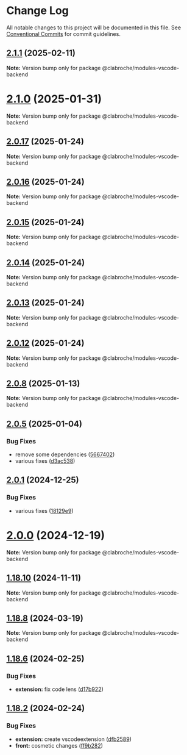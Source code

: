# Change Log

All notable changes to this project will be documented in this file.
See [Conventional Commits](https://conventionalcommits.org) for commit guidelines.

## [2.1.1](https://github.com/clabroche/stack-monitor/compare/v2.1.0...v2.1.1) (2025-02-11)

**Note:** Version bump only for package @clabroche/modules-vscode-backend

# [2.1.0](https://github.com/clabroche/stack-monitor/compare/v2.0.17...v2.1.0) (2025-01-31)

**Note:** Version bump only for package @clabroche/modules-vscode-backend

## [2.0.17](https://github.com/clabroche/stack-monitor/compare/v2.0.16...v2.0.17) (2025-01-24)

**Note:** Version bump only for package @clabroche/modules-vscode-backend

## [2.0.16](https://github.com/clabroche/stack-monitor/compare/v2.0.15...v2.0.16) (2025-01-24)

**Note:** Version bump only for package @clabroche/modules-vscode-backend

## [2.0.15](https://github.com/clabroche/stack-monitor/compare/v2.0.14...v2.0.15) (2025-01-24)

**Note:** Version bump only for package @clabroche/modules-vscode-backend

## [2.0.14](https://github.com/clabroche/stack-monitor/compare/v2.0.13...v2.0.14) (2025-01-24)

**Note:** Version bump only for package @clabroche/modules-vscode-backend

## [2.0.13](https://github.com/clabroche/stack-monitor/compare/v2.0.12...v2.0.13) (2025-01-24)

**Note:** Version bump only for package @clabroche/modules-vscode-backend

## [2.0.12](https://github.com/clabroche/stack-monitor/compare/v2.0.11...v2.0.12) (2025-01-24)

**Note:** Version bump only for package @clabroche/modules-vscode-backend

## [2.0.8](https://github.com/clabroche/stack-monitor/compare/v2.0.7...v2.0.8) (2025-01-13)

**Note:** Version bump only for package @clabroche/modules-vscode-backend

## [2.0.5](https://github.com/clabroche/stack-monitor/compare/v2.0.4...v2.0.5) (2025-01-04)

### Bug Fixes

* remove some dependencies ([5667402](https://github.com/clabroche/stack-monitor/commit/5667402d57add874a89ba029ce62b16b3bbed9e0))
* various fixes ([d3ac538](https://github.com/clabroche/stack-monitor/commit/d3ac538093a6d475cf1eca0f262a2accf91b3373))

## [2.0.1](https://github.com/clabroche/stack-monitor/compare/v2.0.0...v2.0.1) (2024-12-25)

### Bug Fixes

* various fixes ([18129e9](https://github.com/clabroche/stack-monitor/commit/18129e96f7c92a69176d6a75add45f3a48ab11ae))

# [2.0.0](https://github.com/clabroche/stack-monitor/compare/v1.18.12...v2.0.0) (2024-12-19)

**Note:** Version bump only for package @clabroche/modules-vscode-backend

## [1.18.10](https://github.com/clabroche/stack-monitor/compare/v1.18.9...v1.18.10) (2024-11-11)

**Note:** Version bump only for package @clabroche/modules-vscode-backend

## [1.18.8](https://github.com/clabroche/stack-monitor/compare/v1.18.7...v1.18.8) (2024-03-19)

**Note:** Version bump only for package @clabroche/modules-vscode-backend

## [1.18.6](https://github.com/clabroche/stack-monitor/compare/v1.18.5...v1.18.6) (2024-02-25)

### Bug Fixes

* **extension:** fix code lens ([d17b922](https://github.com/clabroche/stack-monitor/commit/d17b9228c15b9cb0acd21e3839fd0b85e07c5a69))

## [1.18.2](https://github.com/clabroche/stack-monitor/compare/v1.18.1...v1.18.2) (2024-02-24)

### Bug Fixes

* **extension:** create vscodeextension ([dfb2589](https://github.com/clabroche/stack-monitor/commit/dfb258912ca717cca9b2dc857c2774bfddd59251))
* **front:** cosmetic changes ([ff9b282](https://github.com/clabroche/stack-monitor/commit/ff9b2821de658eae571a1da4407ec0651a102e15))
